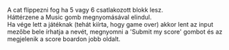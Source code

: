A cat flippezni fog ha 5 vagy 6 csatlakozott blokk lesz. <br>
Háttérzene a Music gomb megnyomásával elindul. <br>
Ha vége lett a játéknak (tehát kiírta, hogy game over) akkor lent az input mezőbe bele írhatja a nevét, megnyomni a 'Submit my score' gombot és az megjelenik a score boardon jobb oldalt.

